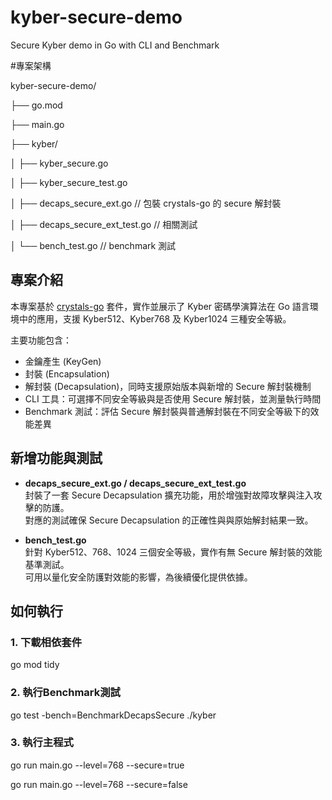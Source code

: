 # kyber-secure-demo
Secure Kyber demo in Go with CLI and Benchmark

#專案架構  

kyber-secure-demo/  

├── go.mod  

├── main.go  

├── kyber/  

│   ├── kyber_secure.go  

│   ├── kyber_secure_test.go  

│   ├── decaps_secure_ext.go         // 包裝 crystals-go 的 secure 解封裝  

│   ├── decaps_secure_ext_test.go    // 相關測試  

│   └── bench_test.go                // benchmark 測試


## 專案介紹

本專案基於 [crystals-go](https://github.com/kudelskisecurity/crystals-go) 套件，實作並展示了 Kyber 密碼學演算法在 Go 語言環境中的應用，支援 Kyber512、Kyber768 及 Kyber1024 三種安全等級。

主要功能包含：

- 金鑰產生 (KeyGen)
- 封裝 (Encapsulation)
- 解封裝 (Decapsulation)，同時支援原始版本與新增的 Secure 解封裝機制
- CLI 工具：可選擇不同安全等級與是否使用 Secure 解封裝，並測量執行時間
- Benchmark 測試：評估 Secure 解封裝與普通解封裝在不同安全等級下的效能差異

## 新增功能與測試

- **decaps_secure_ext.go / decaps_secure_ext_test.go**  
  封裝了一套 Secure Decapsulation 擴充功能，用於增強對故障攻擊與注入攻擊的防護。  
  對應的測試確保 Secure Decapsulation 的正確性與與原始解封結果一致。

- **bench_test.go**  
  針對 Kyber512、768、1024 三個安全等級，實作有無 Secure 解封裝的效能基準測試。  
  可用以量化安全防護對效能的影響，為後續優化提供依據。

## 如何執行

### 1. 下載相依套件
go mod tidy

### 2. 執行Benchmark測試
go test -bench=BenchmarkDecapsSecure ./kyber

### 3. 執行主程式
go run main.go --level=768 --secure=true  

go run main.go --level=768 --secure=false
